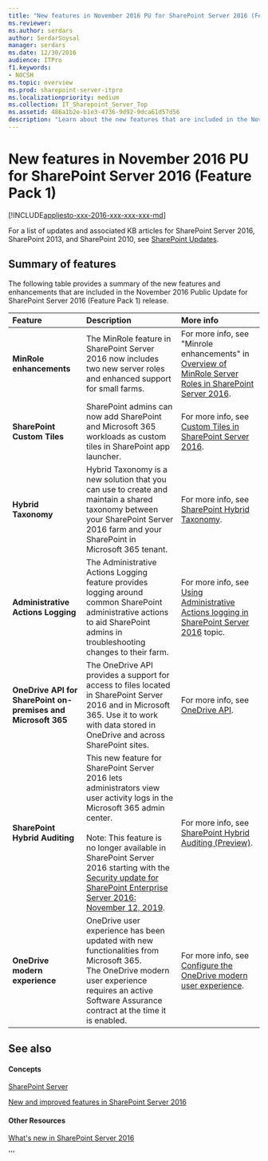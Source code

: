 ```yaml
---
title: "New features in November 2016 PU for SharePoint Server 2016 (Feature Pack 1)"
ms.reviewer: 
ms.author: serdars
author: SerdarSoysal
manager: serdars
ms.date: 12/30/2016
audience: ITPro
f1.keywords:
- NOCSH
ms.topic: overview
ms.prod: sharepoint-server-itpro
ms.localizationpriority: medium
ms.collection: IT_Sharepoint_Server_Top
ms.assetid: 486a1b2e-b1e3-4736-9d92-9dca61d57d56
description: "Learn about the new features that are included in the November 2016 Public Update for SharePoint Server 2016 (Feature Pack 1)."
---
```


# New features in November 2016 PU for SharePoint Server 2016 (Feature Pack 1)

[!INCLUDE[appliesto-xxx-2016-xxx-xxx-xxx-md](../includes/appliesto-xxx-2016-xxx-xxx-xxx-md.md)]

For a list of updates and associated KB articles for SharePoint Server 2016, SharePoint 2013, and SharePoint 2010, see [SharePoint Updates](/officeupdates/sharepoint-updates).
  
## Summary of features

The following table provides a summary of the new features and enhancements that are included in the November 2016 Public Update for SharePoint Server 2016 (Feature Pack 1) release.
  
|**Feature**|**Description**|**More info**|
|:-----|:-----|:-----|
|**MinRole enhancements** <br/> |The MinRole feature in SharePoint Server 2016 now includes two new server roles and enhanced support for small farms.  <br/> |For more info, see "Minrole enhancements" in [Overview of MinRole Server Roles in SharePoint Server 2016](../install/overview-of-minrole-server-roles-in-sharepoint-server.md).  <br/> |
|**SharePoint Custom Tiles** <br/> |SharePoint admins can now add SharePoint and Microsoft 365 workloads as custom tiles in SharePoint app launcher.  <br/> |For more info, see [Custom Tiles in SharePoint Server 2016](../administration/custom-tiles-in-sharepoint-server-2016.md).  <br/> |
|**Hybrid Taxonomy** <br/> |Hybrid Taxonomy is a new solution that you can use to create and maintain a shared taxonomy between your SharePoint Server 2016 farm and your SharePoint in Microsoft 365 tenant.  <br/> |For more info, see [SharePoint Hybrid Taxonomy](../hybrid/plan-hybrid-sharepoint-taxonomy-and-hybrid-content-types.md).  <br/> |
|**Administrative Actions Logging** <br/> |The Administrative Actions Logging feature provides logging around common SharePoint administrative actions to aid SharePoint admins in troubleshooting changes to their farm.  <br/> |For more info, see [Using Administrative Actions logging in SharePoint Server 2016](../administration/using-administrative-actions-logging-in-sharepoint-server-2016.md) topic.  <br/> |
|**OneDrive API for SharePoint on-premises and Microsoft 365** <br/> |The OneDrive API provides a support for access to files located in SharePoint Server 2016 and in Microsoft 365. Use it to work with data stored in OneDrive and across SharePoint sites.  <br/> |For more info, see [OneDrive API](/onedrive/developer/rest-api/).  <br/> |
|**SharePoint Hybrid Auditing** <br/> |This new feature for SharePoint Server 2016 lets administrators view user activity logs in the Microsoft 365 admin center. <br/><br/>Note: This feature is no longer available in SharePoint Server 2016 starting with the [Security update for SharePoint Enterprise Server 2016: November 12, 2019](https://support.microsoft.com/help/4484143/security-update-for-sharepoint-enterprise-server-2016-november-12). <br/> |For more info, see [SharePoint Hybrid Auditing (Preview)](../administration/configure-sharepoint-hybrid-auditing-preview.md).  <br/> |
|**OneDrive modern experience** <br/> |OneDrive user experience has been updated with new functionalities from Microsoft 365.  <br/> The OneDrive modern user experience requires an active Software Assurance contract at the time it is enabled.  <br/> |For more info, see [Configure the OneDrive modern user experience](../sites/configure-the-onedrive-for-business-modern-user-experience.md).  <br/> |
   
## See also

#### Concepts

[SharePoint Server](../sharepoint-server.yml)
  
[New and improved features in SharePoint Server 2016](new-and-improved-features-in-sharepoint-server-2016.md)
#### Other Resources

[What's new in SharePoint Server 2016](https://support.office.com/article/089369b5-c3d4-4551-8bed-22b2548abd3b)

'''